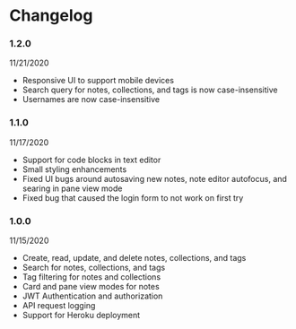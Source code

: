# Changelog

### 1.2.0
11/21/2020
* Responsive UI to support mobile devices
* Search query for notes, collections, and tags is now case-insensitive
* Usernames are now case-insensitive

### 1.1.0
11/17/2020
* Support for code blocks in text editor
* Small styling enhancements
* Fixed UI bugs around autosaving new notes, note editor autofocus, and searing in pane view mode
* Fixed bug that caused the login form to not work on first try

### 1.0.0
11/15/2020
* Create, read, update, and delete notes, collections, and tags
* Search for notes, collections, and tags
* Tag filtering for notes and collections
* Card and pane view modes for notes
* JWT Authentication and authorization
* API request logging
* Support for Heroku deployment